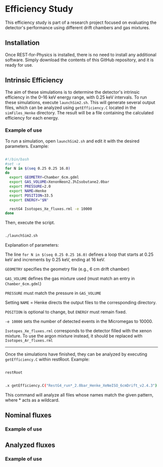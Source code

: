 # Efficiency Study

This efficiency study is part of a research project focused on evaluating the detector's performance using different drift chambers and gas mixtures.

## Installation

Once REST-for-Physics is installed, there is no need to install any additional software. Simply download the contents of this GitHub repository, and it is ready for use.


## Intrinsic Efficiency

The aim of these simulations is to determine the detector's intrinsic efficiency in the 0–16 keV energy range, with 0.25 keV intervals. To run these simulations, execute `launchSim2.sh`. This will generate several output files, which can be analyzed using `getEfficiency.C` located in the `simFiles_Henke` directory. The result will be a file containing the calculated efficiency for each energy.


  ### Example of use

To run a simulation, open `launchSim2.sh` and edit it with the desired parameters. Example:

```bash

#!/bin/bash
#set -x
for N in $(seq 0.25 0.25 16.0)
do
  export GEOMETRY=Chamber_6cm.gdml
  export GAS_VOLUME=XenonNeon2.3%Isobutane2.0bar 
  export PRESSURE=2.0
  export NAME=Henke
  export POSITION=33.5
  export ENERGY="$N"

  restG4 Isotopes_Xe_fluxes.rml -e 10000
done


```
Then, execute the script.

```bash

./launchSim2.sh

```


Explanation of parameters:

The line `for N in $(seq 0.25 0.25 16.0)` defines a loop that starts at 0.25 keV and increments by 0.25 keV, ending at 16 keV.

`GEOMETRY` specifies the geometry file (e.g., 6 cm drift chamber)

`GAS_VOLUME` defines the gas mixture used (must match an entry in `Chamber_6cm.gdml`)

`PRESSURE` must match the pressure in `GAS_VOLUME`

Setting `NAME` = Henke directs the output files to the corresponding directory.

`POSITION` is optional to change, but `ENERGY` must remain fixed.

`-e 10000` sets the number of detected events in the Micromegas to 10000.

`Isotopes_Xe_fluxes.rml` corresponds to the detector filled with the xenon mixture. To use the argon mixture instead, it should be replaced with `Isotopes_Ar_fluxes.rml`

---------------------------------------------------------

Once the simulations have finished, they can be analyzed by executing `getEfficiency.C` within restRoot. Example:

```bash

restRoot

```

```bash

.x getEfficiency.C("RestG4_run*_2.0bar_Henke_XeNeISO_6cmDrift_v2.4.3")

```

This command will analyze all files whose names match the given pattern, where * acts as a wildcard.

## Nominal fluxes

### Example of use

## Analyzed fluxes

### Example of use
